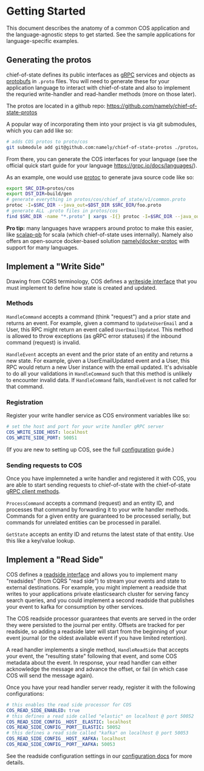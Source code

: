 # Getting Started

This document describes the anatomy of a common COS application and the language-agnostic steps
to get started. See the sample applications for language-specific examples.

## Generating the protos

chief-of-state defines its public interfaces as [gRPC](https://grpc.io/) services
and objects as [protobufs](https://developers.google.com/protocol-buffers) in
`.proto` files. You will need to generate these for your application language
to interact with chief-of-state and also to implement the requried write-handler
and read-handler methods (more on those later).

The protos are located in a github repo: https://github.com/namely/chief-of-state-protos

A popular way of incorporating them into your project is via git submodules,
which you can add like so:
```sh
# adds COS protos to proto/cos
git submodule add git@github.com:namely/chief-of-state-protos ./protos/cos
```

From there, you can generate the COS interfaces for your language (see the
official quick start guide for your language https://grpc.io/docs/languages/).

As an example, one would use [protoc](https://grpc.io/docs/protoc-installation/)
to generate java source code like so:
```sh
export SRC_DIR=protos/cos
export DST_DIR=build/gen
# generate everything in protos/cos/chief_of_state/v1/common.proto
protoc -I=$SRC_DIR --java_out=$DST_DIR $SRC_DIR/foo.proto
# generate ALL .proto files in protos/cos
find $SRC_DIR -name "*.proto" | xargs -I{} protoc -I=$SRC_DIR --java_out=$DST_DIR {}
```

**Pro tip:** many languages have wrappers around protoc to make this easier,
like [scalap-pb](https://scalapb.github.io/) for scala (which chief-of-state
uses internally). Namely also offers an open-source docker-based solution
[namely/docker-protoc](https://github.com/namely/docker-protoc) with support
for many languages.

## Implement a "Write Side"

Drawing from CQRS terminology, COS defines a [writeside interface](https://github.com/namely/chief-of-state-protos/blob/master/chief_of_state/v1/writeside.proto) that you must implement to define how state
is created and updated.

### Methods
`HandleCommand` accepts a command (think "request") and a prior state and returns an event.
For example, given a command to `UpdateUserEmail` and a User, this RPC might return
an event called `UserEmailUpdated`. This method is allowed to throw exceptions
(as gRPC error statuses) if the inbound command (request) is invalid.

`HandleEvent` accepts an event and the prior state of an entity and returns a new state.
For example, given a UserEmailUpdated event and a User, this RPC would return a
new User instance with the email updated. It's advisable to do all your
validations in `HandleCommand` such that this method is unlikely to encounter
invalid data. If `HandleCommand` fails, `HandleEvent` is not called for that
command.

### Registration
Register your write handler service as COS environment variables like so:

```yaml
# set the host and port for your write handler gRPC server
COS_WRITE_SIDE_HOST: localhost
COS_WRITE_SIDE_PORT: 50051
```

(If you are new to setting up COS, see the full [configuration](docs/configuration.md) guide.)

### Sending requests to COS
Once you have implemneted a write handler and registered it with COS, you are
able to start sending requests to chief-of-state with the chief-of-state
[gRPC client methods](https://github.com/namely/chief-of-state-protos/blob/master/chief_of_state/v1/service.proto).

`ProcessCommand` accepts a command (request) and an entity ID, and processes
that command by forwarding it to your write handler methods. Commands for a given
entity are guaranteed to be processed serially, but commands for unrelated entities
can be processed in parallel.

`GetState` accepts an entity ID and returns the latest state of that entity. Use
this like a key/value lookup.

## Implement a "Read Side"

COS defines a [readside interface](https://github.com/namely/chief-of-state-protos/blob/master/chief_of_state/v1/readside.proto)
and allows you to implement many "readsides" (from CQRS "read side") to
stream your events and state to external destinations. For example, you might
implement a readside that writes to your applications private elasticsearch
cluster for serving fancy search queries, and you could implement a second
readside that publishes your event to kafka for consumption by other services.

The COS readside processor guarantees that events are served in the order they were
persisted to the journal per entity. Offsets are tracked for per readside, so
adding a readside later will start from the beginning of your event journal (or
the oldest available event if you have limited retention).

A read handler implements a single method, `HandleReadSide` that accepts
your event, the "resulting state" following that event, and some COS metadata
about the event. In response, your read handler can either acknowledge the message
and advance the offset, or fail (in which case COS will send the message again).

Once you have your read handler server ready, register it with the following
configurations:
```yaml
# this enables the read side processor for COS
COS_READ_SIDE_ENABLED: true
# this defines a read side called "elastic" on localhost @ port 50052
COS_READ_SIDE_CONFIG__HOST__ELASTIC: localhost
COS_READ_SIDE_CONFIG__PORT__ELASTIC: 50052
# this defines a read side called "kafka" on localhost @ port 50053
COS_READ_SIDE_CONFIG__HOST__KAFKA: localhost
COS_READ_SIDE_CONFIG__PORT__KAFKA: 50053
```

See the readside configuration settings in our [configuration docs](./docs/configuration.md) for more details.
